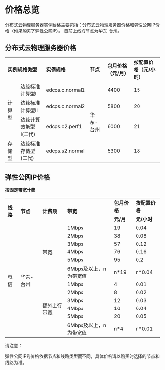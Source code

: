 # 价格总览

分布式云物理服务器实例价格主要包括：分布式云物理服务器价格和弹性公网IP价格（如果购买了弹性公网IP）。
目前上线的节点为华东-台州。

## 分布式云物理服务器价格


<table>
    <tr>
        <td colspan="2"><B>实例规格类型</B></td> 
        <td ><B>实例规格</B></td> 
	<td ><B>节点</B></td> 
	<td ><B>包月价格（元/月）</B></td>
	<td ><B>按配置价格（元/小时）</B></td>
    </tr>
    <tr>   
        <td rowspan="3">计算型</td>
		<td >边缘标准计算型Ⅰ</td>
		<td >edcps.c.normal1</td>
	        <td  rowspan="4">华东-台州</td>
		<td >4400</td>
	        <td >15</td>
    </tr>
	<tr>   
		<td >边缘标准计算型Ⅱ</td>
		<td >edcps.c.normal2</td>
		<td >5800</td>
		<td >20</td>
    </tr>
	<tr>   
		<td >边缘计算效能型Ⅰ(二代)</td>
		<td >edcps.c2.perf1</td>
		<td >6000</td>
		<td >21</td>
    </tr>
	<tr>   
		<td >存储型</td>
		<td >边缘标准存储型(二代)</td>
		<td >edcps.s2.normal</td>
		<td >5300</td>
		<td >18</td>
    </tr>
</table>



## 弹性公网IP价格

**按固定带宽计费**

<table>
   <tr>
       <td rowspan="2"><B>线路</B></td>
       <td rowspan="2"><B>节点</B></td>
       <td rowspan="2"><B>计费项</B></td>
       <td rowspan="2"><B>带宽</B></td>
       <td ><B>包月价格</B></td>
       <td ><B>按配置价格</B></td>
   </tr>
   <tr>
       <td><B>元/月</B></td>
       <td><B>元/小时</B></td>
     
   </tr>
   <tr>
      <td rowspan="12">电信</td>
      <td rowspan="12">华东-台州<br/>
      <td rowspan="6">带宽</td>
      <td>1Mbps</td>
      <td>19</td>
      <td>0.04</td>
      
   </tr>
   <tr>
      <td>2Mbps</td>
      <td>38</td>
      <td>0.08</td>
      
   </tr>
   <tr>
     <td>3Mbps</td>
     <td>57</td>
     <td>0.12</td>
	
   </tr>
   <tr>
     <td>4Mbps</td>
     <td>76</td>
     <td>0.16</td>
     
   </tr>
   <tr>
     <td>5Mbps</td>
     <td>95</td>
     <td>0.2</td>
     
   </tr>
   <tr>
     <td>6Mbps及以上，n为带宽值</td>
     <td>n*19</td>
     <td>n*0.04</td>
  </tr>
  <tr>
    <td rowspan="6">额外上行带宽</td>
        <td>1Mbps</td>
        <td>4</td>
	 <td>0.01</td>
    </tr>
    <tr>
        <td>2Mbps</td>
        <td>8</td>
	<td>0.02</td>
    </tr>
    <tr>
        <td>3Mbps</td>
        <td>12</td>  
	 <td>0.03</td>
    </tr>
    <tr>
        <td>4Mbps</td>
        <td>16</td>
	 <td>0.04</td>
    </tr>
    <tr>
        <td>5Mbps</td>
        <td>20</td>
	 <td>0.05</td>
    </tr>
    <tr>
        <td>6Mbps及以上，n为带宽值</td>
        <td>n*4</td>
	 <td>n*0.01</td>
    </tr>
</table>



请注意：

弹性公网IP的价格依据节点和线路类型而不同，具体价格请以购买时选择的节点和线路为准。

